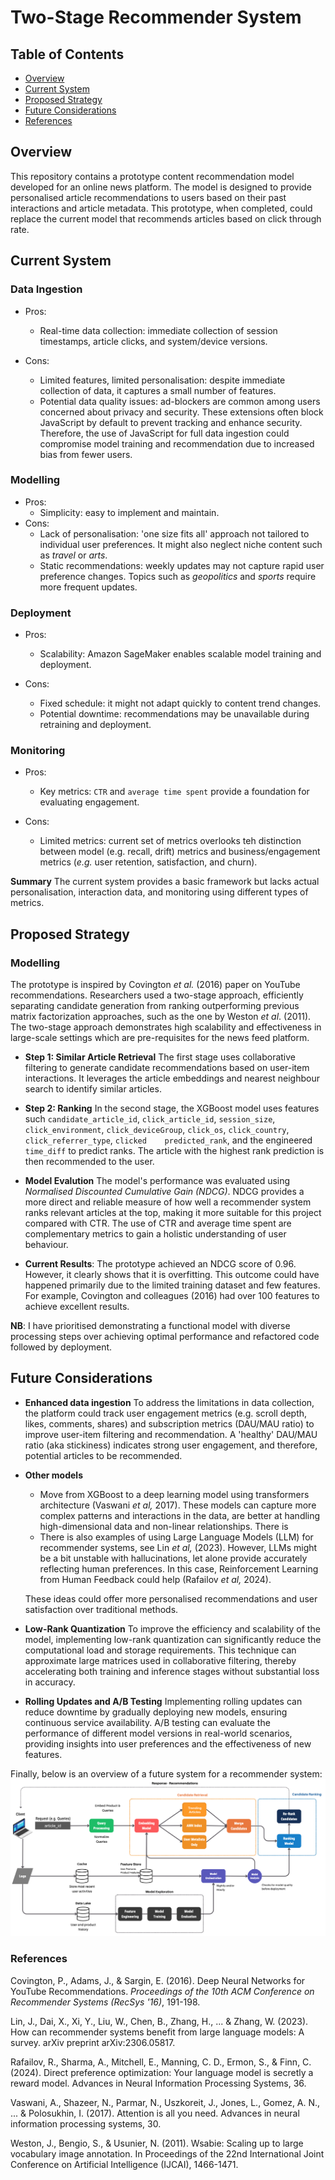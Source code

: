 # Two-Stage Recommender System

## Table of Contents
- [Overview](#overview)
- [Current System](#current-system)
- [Proposed Strategy](#proposed-strategy)
- [Future Considerations](#future-considerations)
- [References](#references)

## Overview
This repository contains a prototype content recommendation model developed for an online news platform. The model is designed to provide personalised article recommendations to users based on their past interactions and article metadata. This prototype, when completed, could replace the current model that recommends articles based on click through rate.

## Current System
### Data Ingestion
- Pros:
  - Real-time data collection: immediate collection of session timestamps, article clicks, and system/device versions.

- Cons:
  - Limited features, limited personalisation: despite immediate collection of data, it captures a small number of features.
  - Potential data quality issues: ad-blockers are common among users concerned about privacy and security. These extensions often block JavaScript by default to prevent tracking and enhance security. Therefore, the use of JavaScript for full data ingestion could compromise model training and recommendation due to increased bias from fewer users.


### Modelling
- Pros:
  - Simplicity: easy to implement and maintain.
- Cons:
  - Lack of personalisation: 'one size fits all' approach not tailored to individual user preferences. It might also neglect niche content such as *travel* or *arts*.
  - Static recommendations: weekly updates may not capture rapid user preference changes. Topics such as *geopolitics* and *sports* require more frequent updates.

### Deployment
- Pros:
  - Scalability: Amazon SageMaker enables scalable model training and deployment.

- Cons:
  - Fixed schedule: it might not adapt quickly to content trend changes.
  - Potential downtime: recommendations may be unavailable during retraining and deployment.

### Monitoring
- Pros:
  - Key metrics: `CTR` and `average time spent` provide a foundation for evaluating engagement.

- Cons:
  - Limited metrics: current set of metrics overlooks teh distinction between model (e.g. recall, drift) metrics and business/engagement metrics (*e.g.* user retention, satisfaction, and churn).

**Summary**
The current system provides a basic framework but lacks actual personalisation, interaction data, and monitoring using different types of metrics.

## Proposed Strategy

### Modelling
The prototype is inspired by Covington *et al.* (2016) paper on YouTube recommendations. Researchers used a two-stage approach, efficiently separating candidate generation from ranking outperforming previous matrix factorization approaches, such as the one by Weston *et al*. (2011). The two-stage approach demonstrates high scalability and effectiveness in large-scale settings which are pre-requisites for the news feed platform.

- **Step 1: Similar Article Retrieval**
The first stage uses collaborative filtering to generate candidate recommendations based on user-item interactions. It leverages the article embeddings and nearest neighbour search to identify similar articles.

- **Step 2: Ranking**
In the second stage, the XGBoost model uses features such `candidate_article_id`,	`click_article_id`,	`session_size`,	`click_environment`,	`click_deviceGroup`,	`click_os`,	`click_country`,	`click_referrer_type`,	`clicked	predicted_rank`, and the engineered `time_diff` to predict ranks. The article with the highest rank prediction is then recommended to the user.

- **Model Evalution**
The model's performance was evaluated using *Normalised Discounted Cumulative Gain (NDCG)*. NDCG provides a more direct and reliable measure of how well a recommender system ranks relevant articles at the top, making it more suitable for this project compared with CTR. The use of CTR and average time spent are complementary metrics to gain a holistic understanding of user behaviour.

- **Current Results**:
The prototype achieved an NDCG score of 0.96. However, it clearly shows that it is overfitting. This outcome could have happened primarily due to the limited training dataset and few features. For example, Covington and colleagues (2016) had over 100 features to achieve excellent results.

**NB**: I have prioritised demonstrating a functional model with diverse processing steps over achieving optimal performance and refactored code followed by deployment.


## Future Considerations
- **Enhanced data ingestion**
To address the limitations in data collection, the platform could track user engagement metrics (e.g. scroll depth, likes, comments, shares) and subscription metrics (DAU/MAU ratio) to improve user-item filtering and recommendation. A 'healthy' DAU/MAU ratio (aka stickiness) indicates strong user engagement, and therefore, potential articles to be recommended.

- **Other models**
  - Move from XGBoost to a deep learning model using transformers architecture (Vaswani *et al,* 2017). These models can capture more complex patterns and interactions in the data, are better at handling high-dimensional data and non-linear relationships. There is
  - There is also examples of using Large Language Models (LLM) for recommender systems, see Lin *et al,* (2023). However, LLMs might be a bit unstable with hallucinations, let alone provide accurately reflecting human preferences. In this case, Reinforcement Learning from Human Feedback could help (Rafailov *et al,* 2024).

  These ideas could offer more personalised recommendations and user satisfaction over traditional methods.

- **Low-Rank Quantization**
To improve the efficiency and scalability of the model, implementing low-rank quantization can significantly reduce the computational load and storage requirements. This technique can approximate large matrices used in collaborative filtering, thereby accelerating both training and inference stages without substantial loss in accuracy.

-  **Rolling Updates and A/B Testing**
Implementing rolling updates can reduce downtime by gradually deploying new models, ensuring continuous service availability. A/B testing can evaluate the performance of different model versions in real-world scenarios, providing insights into user preferences and the effectiveness of new features.

Finally, below is an overview of a future system for a recommender system:
![Suggested system design](docs/recommender-system.png)


### References
Covington, P., Adams, J., & Sargin, E. (2016). Deep Neural Networks for YouTube Recommendations. *Proceedings of the 10th ACM Conference on Recommender Systems (RecSys '16)*, 191-198.

Lin, J., Dai, X., Xi, Y., Liu, W., Chen, B., Zhang, H., ... & Zhang, W. (2023). How can recommender systems benefit from large language models: A survey. arXiv preprint arXiv:2306.05817.

Rafailov, R., Sharma, A., Mitchell, E., Manning, C. D., Ermon, S., & Finn, C. (2024). Direct preference optimization: Your language model is secretly a reward model. Advances in Neural Information Processing Systems, 36.

Vaswani, A., Shazeer, N., Parmar, N., Uszkoreit, J., Jones, L., Gomez, A. N., ... & Polosukhin, I. (2017). Attention is all you need. Advances in neural information processing systems, 30.

Weston, J., Bengio, S., & Usunier, N. (2011). Wsabie: Scaling up to large vocabulary image annotation. In Proceedings of the 22nd International Joint Conference on Artificial Intelligence (IJCAI), 1466-1471.
